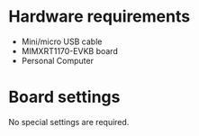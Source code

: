 Hardware requirements
===================
- Mini/micro USB cable
- MIMXRT1170-EVKB board
- Personal Computer

Board settings
============
No special settings are required.

